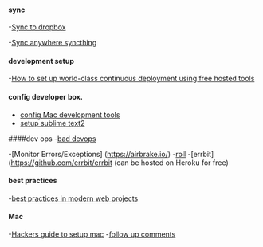 #### sync

-[Sync to dropbox](http://lpan.io/one-liner-dropbox-client/)

-[Sync anywhere syncthing](https://syncthing.net/)

#### development setup #####

-[How to set up world-class continuous deployment using free hosted tools](https://simonwillison.net/2017/Oct/17/free-continuous-deployment/)


#### config developer box.

- [config Mac development tools](http://www.josebrowne.com/from-windows-to-mac-dev.html)
- [setup sublime text2](http://drewbarontini.com/setup/sublime-text/)


####dev ops
-[bad devops](http://jeffknupp.com/blog/2014/04/15/how-devops-is-killing-the-developer/)

-[Monitor Errors/Exceptions] (https://airbrake.io/)
-[roll](https://rollbar.com/)
-[errbit](https://github.com/errbit/errbit (can be hosted on Heroku for free)

#### best practices

-[best practices in modern web projects](https://news.ycombinator.com/item?id=7953616)


#### Mac
-[Hackers guide to setup mac](http://lapwinglabs.com/blog/hacker-guide-to-setting-up-your-mac)
-[follow up comments](https://news.ycombinator.com/item?id=8402079)
